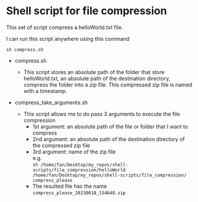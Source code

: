 # Shell script for file compression

This set of script compress a helloWorld.txt file.

I can run this script anywhere using this command
```
sh compress.sh
```

- compress.sh
    - This script stores an absolute path of the folder that store helloWorld.txt, an absolute path of the destination directory, compress the folder into a zip file. This compressed zip file is named with a timestamp.

- compress_take_arguments.sh
    - This script allows me to do pass 3 arguments to execute the file compression
        - 1st argument: an absolute path of the file or folder that I want to compress
        - 2nd argument: an absolute path of the destination directory of the compressed zip file
        - 3rd argument: name of the zip file <br>
        e.g. <br> `sh /home/fan/Desktop/my_repos/shell-scripts/file_compression/helloWorld /home/fan/Desktop/my_repos/shell-scripts/file_compression/ compress_please` <br>
        - The resulted file has the name `compress_please_20230618_154648.zip`